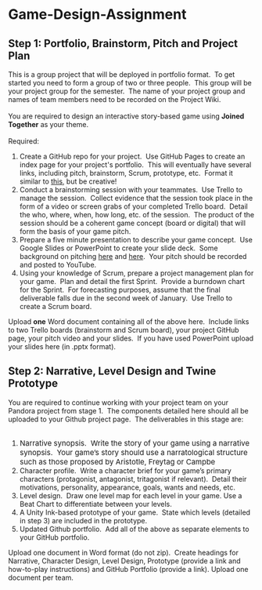 # Game-Design-Assignment

<h2>Step 1: Portfolio, Brainstorm, Pitch and Project Plan</h2><div class="no-overflow"><div>This is a group project that will be deployed in portfolio format.&nbsp; To get started you need to form a group of two or three people.&nbsp; This group will be your project group for the semester.&nbsp; The name of your project group and names of team members need to be recorded on the Project Wiki.<br></div><div><br></div><div>You are required to design an interactive story-based game using <strong>Joined Together</strong> as your theme.&nbsp; <br></div><div><br></div><div>Required:</div><ol><li>Create a GitHub repo for your project.&nbsp; Use GitHub Pages to create an 
index page for your project's portfolio.&nbsp; This will eventually have 
several links, including pitch, brainstorm, Scrum, prototype, etc.&nbsp; 
Format it similar to <a href="https://qph.fs.quoracdn.net/main-qimg-3d63f64f5375c7986d263e15099bcdba" target="_blank">this,</a> but be creative!</li><li>Conduct a brainstorming session with your teammates.&nbsp; Use Trello to manage the session.&nbsp; Collect evidence 
that the session took place in the form of a video or screen grabs of your completed Trello board.&nbsp; Detail the who, 
where, when, how long, etc. of the session.&nbsp; The product of the session 
should be a coherent game concept (board or digital) that will form the basis of
 your game pitch.&nbsp; <br></li><li>Prepare a five minute presentation to describe your game concept.&nbsp; Use Google Slides or PowerPoint to create your slide deck.&nbsp; Some background on pitching <a href="https://wit-my.sharepoint.com/:p:/g/personal/blyng_wit_ie/ERgYuCzV4olAl_TQSYLmgNEBWjyucPKJMJh0lqtnEQIweA?e=tFJJqx" target="_blank">here</a> and <a href="https://wit-my.sharepoint.com/:p:/g/personal/blyng_wit_ie/EYm6ES36_O9HrjSILvUcfikBKAdTP8aIsFzL1NaTAfwa8w?e=d1azlZ" target="_blank">here</a>.&nbsp; Your pitch should be recorded and posted to YouTube.<br></li><li>Using your knowledge of Scrum, prepare a project management plan for your game.&nbsp; Plan and detail the first Sprint.&nbsp; Provide a burndown chart for the Sprint.&nbsp; For forecasting purposes, assume that the final deliverable falls due in the second week of January.&nbsp; Use Trello to create a Scrum board.<br></li></ol>Upload <strong>one</strong> Word document containing all of the above here.&nbsp; Include links to two Trello boards (brainstorm and Scrum board), your project GitHub page, your pitch video and your slides.&nbsp; If you have used PowerPoint upload your slides here (in .pptx format).<br></div>


<div role="main"><span id="maincontent"></span><h2>Step 2: Narrative, Level Design and Twine Prototype</h2><div id="intro" class="box py-3 generalbox boxaligncenter"><div class="no-overflow"><div>You are required to continue working with your project team on your Pandora project from stage 1.&nbsp; The components detailed here should all be uploaded to your Github project page.&nbsp; The deliverables in this stage are: <br></div><div><br></div><ol><li><span style="font-size: 0.9375rem;">Narrative synopsis.&nbsp; Write the story of your game using a narrative synopsis.&nbsp; Your game’s story should use a narratological structure such as those proposed by Aristotle, Freytag or Campbe</span><br></li><li>Character profile.&nbsp; Write a character brief for your game’s primary characters (protagonist, antagonist, tritagonist if relevant).&nbsp; Detail their motivations, personality, appearance, goals, wants and needs, etc. </li><li>Level design.&nbsp; Draw one level map for each level in your game. Use a Beat Chart to differentiate between your levels. &nbsp;</li><li>A Unity Ink-based prototype of your game.&nbsp; State which levels (detailed in step 3) are included in the prototype.</li><li>Updated Github portfolio.&nbsp; Add all of the above as separate elements to your GitHub portfolio. </li></ol>Upload one document in Word format (do not zip).&nbsp; Create headings for Narrative, Character Design, Level Design, Prototype (provide a link and how-to-play instructions) and GitHub Portfolio (provide a link). Upload one document per team.<br></div></div><div class="submissionstatustable">
</div></div></div>
